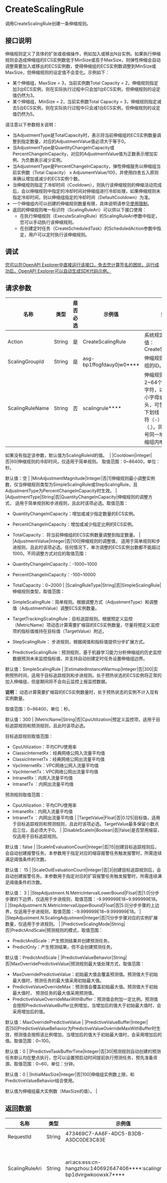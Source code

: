 # CreateScalingRule

调用CreateScalingRule创建一条伸缩规则。

## 接口说明

伸缩规则定义了具体的扩张或收缩操作，例如加入或移出N台实例。如果执行伸缩规则会造成伸缩组的ECS实例数低于MinSize或高于MaxSize，则弹性伸缩会自动调整需要加入或移出的ECS实例数，使得伸缩组的ECS实例数调整到MinSize或MaxSize，但伸缩规则的设定值不会变化。示例如下：

-   某个伸缩组，MaxSize = 3，当前实例数Total Capacity = 2，伸缩规则指定加3台ECS实例，则在实际执行过程中只会加1台ECS实例，但伸缩规则的设定值仍然为3。
-   某个伸缩组，MinSize = 2，当前实例数Total Capacity = 3，伸缩规则指定减去5台ECS实例，则在实际执行过程中只会减1台ECS实例，但伸缩规则的设定值仍然为5。

请注意以下参数相关说明：

-   当AdjustmentType是TotalCapacity时，表示将当前伸缩组的ECS实例数量调整到指定数量，对应的AdjustmentValue值必须大于等于0。
-   当AdjustmentType是QuantityChangeInCapacity或PercentChangeInCapacity，对应的AdjustmentValue值为正数表示增加实例、为负数表示减少实例。
-   当AdjustmentType是PercentChangeInCapacity，弹性伸缩服务以伸缩组当前实例数（Total Capacity） x AdjusmentValue/100，并使用四舍五入原则来确认增加或减少的ECS实例个数。
-   当伸缩规则指定了冷却时间（Cooldown），则执行该伸缩规则的伸缩活动完成后，会以伸缩规则中指定的冷却时间对伸缩组进行冷却处理，如果伸缩规则未指定冷却时间，则以伸缩组指定的冷却时间（DefaultCooldown）为准。
-   一个伸缩组内可以创建的伸缩规则数量有限，具体说明请参见[使用限制](~~25863~~)。
-   返回的伸缩规则唯一标识符（ScalingRuleAri）可以供以下接口使用：
    -   在执行伸缩规则（ExecuteScalingRule）的ScalingRuleAri参数中指定，您可以手动执行该伸缩规则。
    -   在创建定时任务（CreateScheduledTask）的ScheduledAction参数中指定，用户可以定时执行该伸缩规则。

## 调试

[您可以在OpenAPI Explorer中直接运行该接口，免去您计算签名的困扰。运行成功后，OpenAPI Explorer可以自动生成SDK代码示例。](https://api.aliyun.com/#product=Ess&api=CreateScalingRule&type=RPC&version=2014-08-28)

## 请求参数

|名称|类型|是否必选|示例值|描述|
|--|--|----|---|--|
|Action|String|是|CreateScalingRule|系统规定参数。取值：CreateScalingRule |
|ScalingGroupId|String|是|asg-bp1ffogfdauy0jw0\*\*\*\*|伸缩规则所属伸缩组的ID。 |
|ScalingRuleName|String|否|scalingrule\*\*\*\*|伸缩规则的名称，2~64个英文或中文字符，以数字、大小字母或中文开头，可包含数字、下划线（\_）、连字符（-）或点号（.）。同一用户账号同一地域同一伸缩组内唯一。

 如果没有指定该参数，默认值为ScalingRuleId的值。  |
|Cooldown|Integer|否|60|伸缩规则的冷却时间，仅适用于简单规则。 取值范围：0~86400，单位：秒。

 默认值：空 |
|MinAdjustmentMagnitude|Integer|否|1|伸缩规则最小调整实例数，仅当伸缩规则类型为SimpleScalingRule或StepScalingRule，且AdjustmentType为PercentChangeInCapacity时生效。 |
|AdjustmentType|String|否|QuantityChangeInCapacity|伸缩规则的调整方式， 适用于简单规则和步进规则，且此时该项必选。取值范围：

 -   QuantityChangeInCapacity：增加或减少指定数量的ECS实例。
-   PercentChangeInCapacity：增加或减少指定比例的ECS实例。
-   TotalCapacity： 将当前伸缩组的ECS实例数量调整到指定数量。 |
|AdjustmentValue|Integer|否|100|伸缩规则的调整值， 适用于简单规则和步进规则，且此时该项必选。任何情况下，单次调整的ECS实例台数都不能超过1000。不同调整方式对应的取值范围：

 -   QuantityChangeInCapacity：-1000~1000
-   PercentChangeInCapacity：-100~10000
-   TotalCapacity：0~2000 |
|ScalingRuleType|String|否|SimpleScalingRule|伸缩规则类型，取值范围：

 -   SimpleScalingRule：简单规则。根据调整方式（AdjustmentType）和调整值（AdjustmentValue）调整ECS实例数量。
-   TargetTrackingScalingRule：目标追踪规则。根据预定义监控（MetricName）项动态计算需要扩缩容的ECS实例数量，尽量将预定义监控项的指标值维持在目标值（TargetValue）附近。
-   StepScalingRule： 步进规则，根据阈值和指标值提供分步扩展方式。
-   PredictiveScalingRule：预测规则，基于机器学习能力分析伸缩组的历史监控数据预测未来监控指标值，并支持自动创建定时任务设置伸缩组边界。

 默认值：SimpleScalingRule |
|EstimatedInstanceWarmup|Integer|否|300|实例预热时间，适用于目标追踪规则和步进规则。处于预热状态的ECS实例将正常的加入伸缩组，但是期间将不会向云监控上报监控数据。

 **说明：** 动态计算需要扩缩容的ECS实例数量时，处于预热状态的实例不计入现有实例数量。

 取值范围：0~86400，单位：秒。

 默认值：300 |
|MetricName|String|否|CpuUtilization|预定义监控项，适用于目标追踪规则和预测规则，且此时该项必选。

 目标追踪规则取值范围：

 -   CpuUtilization：平均CPU使用率
-   ClassicInternetRx：经典网络公网入流量平均值
-   ClassicInternetTx：经典网络公网出流量平均值
-   VpcInternetRx：VPC网络公网入流量平均值
-   VpcInternetTx：VPC网络公网出流量平均值
-   IntranetRx：内网入流量平均值
-   IntranetTx ：内网出流量平均值

 预测规则取值范围：

 -   CpuUtilization：平均CPU使用率
-   IntranetRx：内网入流量平均值
-   IntranetTx ：内网出流量平均值 |
|TargetValue|Float|否|0.125|目标值，适用于目标追踪规则和预测规则，且此时该项必选。TargetValue最多保留小数点后三位，且必须大于0。 |
|DisableScaleIn|Boolean|否|false|是否禁用缩容，仅适用于目标追踪规则。

 默认值：false |
|ScaleInEvaluationCount|Integer|否|15|创建目标追踪规则后，会自动创建报警任务。本参数用于指定对应的缩容报警任务触发报警时，所需连续满足阈值条件的次数。

 默认值： 15 |
|ScaleOutEvaluationCount|Integer|否|3|创建目标追踪规则后，会自动创建报警任务。本参数用于指定对应的扩容报警任务触发报警时，所需连续满足阈值条件的次数。

 默认值： 3 |
|StepAdjustment.N.MetricIntervalLowerBound|Float|否|1.0|分步步骤的下边界，仅适用于步进规则，取值范围：-9.999999E18~9.999999E18。 |
|StepAdjustment.N.MetricIntervalUpperBound|Float|否|5.0|分步步骤的上边界，仅适用于步进规则，取值范围：-9.999999E18~9.999999E18。 |
|StepAdjustment.N.ScalingAdjustment|Integer|否|1|分步步骤对应的实例扩展数量，仅适用于步进规则。 |
|PredictiveScalingMode|String|否|PredictAndScale|预测规则的模式，取值范围：

 -   PredictAndScale：产生预测结果并创建预测任务。
-   PredictOnly：产生预测结果，但不会创建预测任务。

 默认值：PredictAndScale |
|PredictiveValueBehavior|String|否|MaxOverridePredictiveValue|预测规则最大值处理方式，取值范围：

 -   MaxOverridePredictiveValue：初始最大值会覆盖预测值。预测值大于初始最大值时，预测任务的最大值采用初始最大值。
-   PredictiveValueOverrideMax：预测值会覆盖初始最大值。预测值大于初始最大值时， 预测任务的最大值采用预测值。
-   PredictiveValueOverrideMaxWithBuffer：预测值会附加一定比例。预测值会按照PredictiveValueBuffer比例增加，当增加后的值大于初始最大值时，会采用增加后的值。

 默认值：MaxOverridePredictiveValue |
|PredictiveValueBuffer|Integer|否|50|PredictiveValueBehavior为PredictiveValueOverrideMaxWithBuffer时生效，预测值会按照该比例增加，当增加后的值大于初始最大值时，会采用增加后的值。取值范围：0~100。

 默认值：0 |
|PredictiveTaskBufferTime|Integer|否|30|预测规则自动创建的预测任务默认均在整点执行，您可以设置预启动时间提前执行预测任务，预先准备资源。取值范围：0~60，单位：分钟。

 默认值：0 |
|InitialMaxSize|Integer|否|100|伸缩组实例数上限，和PredictiveValueBehavior结合使用。

 默认值为伸缩组最大实例数（MaxSize的值）。 |

## 返回数据

|名称|类型|示例值|描述|
|--|--|---|--|
|RequestId|String|473469C7-AA6F-4DC5-B3DB-A3DC0DE3C83E|请求ID。 |
|ScalingRuleAri|String|ari:acs:ess:cn-hangzhou:140692647406\*\*\*\*:scalingrule/asr-bp1dvirgwkoowxk7\*\*\*\*|伸缩规则的唯一标识符。 |
|ScalingRuleId|String|asr-bp1dvirgwkoowxk7\*\*\*\*|伸缩规则的ID，由系统生成，全局唯一。 |

## 示例

请求示例

```
http://ess.aliyuncs.com/?Action=CreateScalingRule
&ScalingGroupId=asg-bp1ffogfdauy0jw0****
&AdjustmentType=QuantityChangeInCapacity
&AdjustmentValue=-10
&<公共请求参数>
```

正常返回示例

`XML` 格式

```
<CreateScalingRuleResponse>   
      <ScalingRuleAri>ari:acs:ess:cn-hangzhou:140692647406****:scalingrule/asr-bp1dvirgwkoowxk7****</ScalingRuleAri>
      <ScalingRuleId>asr-bp1dvirgwkoowxk7****</ScalingRuleId>
      <RequestId>473469C7-AA6F-4DC5-B3DB-A3DC0DE3C83E</RequestId>
</CreateScalingRuleResponse>
```

`JSON` 格式

```
{
    "RequestId": "473469C7-AA6F-4DC5-B3DB-A3DC0DE3C83E",
    "ScalingRuleId": "asr-bp1dvirgwkoowxk7****",
    "ScalingRuleAri": "ari:acs:ess:cn-hangzhou:140692647406****:scalingrule/asr-bp1dvirgwkoowxk7****"
}
```

## 错误码

访问[错误中心](https://error-center.aliyun.com/status/product/Ess)查看更多错误码。

|HttpCode

|错误码

|错误信息

|描述 |
|----------|-----|------|----|
|404

|InvalidScalingGroupId.NotFound

|The specified scaling group does not exist.

|指定的伸缩组在该用户账号下不存在。 |
|400

|InvalidScalingRuleName.Duplicate

|The specified value of parameter <parameter name\> is duplicated.

|伸缩规则名字已存在。 |
|400

|QuotaExceeded.ScalingRule

|Scaling rule quota exceeded in the specified scaling group.

|用户的伸缩规则使用个数达到上限。 |
|400

|TargetTrackingScalingRule.UnsupportedMetric

|Specific metric is not supported for target tracking scaling rule.

|目标追踪规则不支持当前监控指标。 |
|400

|TargetTrackingScalingRule.DumplicateMetric

|Only one TargetTrackingScaling rule for a given metric specification is allowed.

|一个伸缩组中，同一监控指标只能存在一条目标追踪规则。 |
|400

|InvalidMinAdjustmentMagnitudeMismatchAdjustmentType

|MinAdjustmentMagnitude is not supported by the specified adjustment type.

|MinAdjustmentMagnitude不支持当前伸缩规则调整类型。 |
|400

|InvalidStepAdjustments.MultipleNullUpperBound

|At most one StepAdjustment may have an unspecified upper bound.

|最多只能有一个分步步骤不指定分步上界。 |
|400

|InvalidStepAdjustments.MultipleNullLowerBound

|At most one StepAdjustment may have an unspecified lower bound.

|最多只能有一个分步步骤不指定分步下界。 |
|400

|InvalidStepAdjustments.NoNullLowerBound

|There must be a StepAdjustment with an unspecified lower bound when one StepAdjustment has a negative lower bound.

|当存在一个分步下界为负数时，则必须有一个未指定分步下界的分步步骤。 |
|400

|InvalidStepAdjustments.NoNullUpperBound

|There must be a StepAdjustment with an unspecified upper bound when one StepAdjustment has a positive upper bound.

|当存在一个正数的分步上界时，则必有一个未指定分步上界的分步步骤。 |
|400

|InvalidStepAdjustments.Gap

|StepAdjustment intervals can not have gaps between them.

|分步步骤之间不能有间隔。 |
|400

|InvalidStepAdjustments.Overlap

|StepAdjustment intervals can not overlap.

|分步步骤之间不能重叠。 |
|400

|InvalidStepAdjustments.LowerGtUpper

|LowerBound must be less than the UpperBound for StepAdjustment :%s.

|同一分步步骤中，分步下界必须小于分步上界。 |
|400

|InvalidStepAdjustments.BothNull

|Both lower and upper bounds of a StepAdjustment can not be left unspecified.

|同一分步步骤中，分步上界和分步下界不能同时不指定。 |
|400

|InvalidStepAdjustments.MaxNum

|Your scaling rule can have at most %s StepAdjustments.

|同一伸缩组中分步步骤数量超过阈值。 |
|400

|StepBeyondPermitRange

|Specific parameter "%s" beyond permit range.

|分步步骤的上界或下界超过了可选范围。 |

